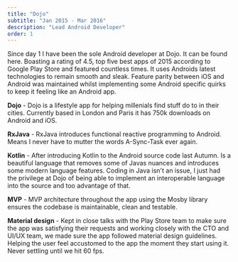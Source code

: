 ```yaml
---
title: "Dojo"
subtitle: "Jan 2015 - Mar 2016"
description: "Lead Android Developer" 
order: 1
---
```


Since day 1 I have been the sole Android developer at Dojo. It can be found here. Boasting a rating of 4.5, top five best apps of 2015 according to Google Play Store and featured countless times. It uses Androids latest technologies to remain smooth and sleak. Feature parity between iOS and Android was maintained whilst implementing some Android specific quirks to keep it feeling like an Android app. 

**Dojo** - Dojo is a lifestyle app for helping millenials find stuff do to in their cities. Currently based in London and Paris it has 750k downloads on Android and iOS. 

**RxJava** - RxJava introduces functional reactive programming to Android. Means I never have to mutter the words A-Sync-Task ever again. 

**Kotlin** - After introducing Kotlin to the Android source code last Autumn. Is a beautiful language that removes some of Javas nuances and introduces some modern language features. Coding in Java isn't an issue, I just had the privilege at Dojo of being able to implement an interoperable language into the source and too advantage of that. 

**MVP** - MVP architecture throughout the app using the Mosby library ensures the codebase is maintainable, clean and testable. 

**Material design** - Kept in close talks with the Play Store team to make sure the app was satisfying their requests and working closely with the CTO and UI/UX team, we made sure the app followed material design guidelines. Helping the user feel accustomed to the app the moment they start using it. Never settling until we hit 60 fps. 


